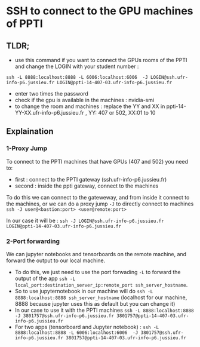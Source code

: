 # SSH to connect to the GPU machines of PPTI 

## TLDR; 
- use this command if you want to connect the GPUs rooms of the PPTI and change the LOGIN with your student number :

`ssh -L 8888:localhost:8888 -L 6006:localhost:6006  -J LOGIN@ssh.ufr-info-p6.jussieu.fr LOGIN@ppti-14-407-03.ufr-info-p6.jussieu.fr`
- enter two times the password 
- check if the gpu is available in the machines : nvidia-smi
- to change the room and machines : replace the YY and XX in ppti-14-YY-XX.ufr-info-p6.jussieu.fr , YY: 407 or 502, XX:01 to 10

## Explaination
### 1-Proxy Jump
To connect to the PPTI machines that have GPUs (407 and 502) you need to:
- first : connect to the PPTI gateway (ssh.ufr-info-p6.jussieu.fr)
- second : inside the ppti gateway, connect to the machines 

To do this we can connect to the gateweway, and from inside it connect to the machines, or we can do a proxy jump `-J` to directly connect to machines
`ssh -J user@<bastion:port> <user@remote:port>`

In our case it will be : `ssh -J LOGIN@ssh.ufr-info-p6.jussieu.fr LOGIN@ppti-14-407-03.ufr-info-p6.jussieu.fr`

### 2-Port forwarding 
We can jupyter notebooks and tensorboards on the remote machine, and forward the output to our local machine. 
- To do this, we just need to use the port forwading `-L` to forward the output of the app `ssh -L local_port:destination_server_ip:remote_port ssh_server_hostname`.
- So to use jupyternotebook in our machine will do `ssh -L 8888:localhost:8888 ssh_server_hostname` (localhost for our machine, 8888 because jupyter uses this as default but you can change it)
- In our case to use it with the PPTI machines `ssh -L 8888:localhost:8888 -J 3801757@ssh.ufr-info-p6.jussieu.fr 3801757@ppti-14-407-03.ufr-info-p6.jussieu.fr`
- For two apps (tensorboard and Jupyter notebook) : `ssh -L 8888:localhost:8888 -L 6006:localhost:6006  -J 3801757@ssh.ufr-info-p6.jussieu.fr 3801757@ppti-14-407-03.ufr-info-p6.jussieu.fr`
